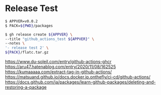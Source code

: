 # Release Test

```bash
$ APPVER=v0.0.2
$ PACK=${PWD}/packages

$ gh release create ${APPVER} \
--title "github_actions_test ${APPVER}" \
--notes \
'- release test 2' \
${PACK}/flatc.tar.gz
```

https://www.du-soleil.com/entry/github-actions-ghcr
https://aru47.hatenablog.com/entry/2020/11/08/162525
https://kumaaaaa.com/extract-tag-in-github-actions/
https://matsuand.github.io/docs.docker.jp.onthefly/ci-cd/github-actions/
https://docs.github.com/ja/packages/learn-github-packages/deleting-and-restoring-a-package
